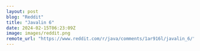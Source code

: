 ```yaml
---
layout: post
blog: "Reddit"
title: "Javalin 6"
date: 2024-02-15T06:23:09Z
image: images/reddit.png
remote_url: "https://www.reddit.com/r/java/comments/1ar916l/javalin_6/"
---
```

